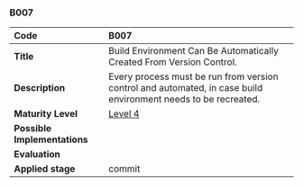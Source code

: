 ### B007

| **Code**           | **B007** |
| :--                | :--      |
| **Title**          | Build Environment Can Be Automatically Created From Version Control. |
| **Description**    | Every process must be run from version control and automated, in case build environment needs to be recreated. |
| **Maturity Level** | [Level 4](/LEVELS.html#level-4) |
| **Possible Implementations** | |
| **Evaluation**     | |
| **Applied stage**  | commit |
